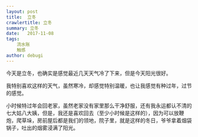 ```yaml
---
layout: post
title:  立冬
crawlertitle: 立冬
summary: 立冬
date:   2017-11-08
tags:
    流水账
    触感
author: debugi
---
```


今天是立冬，也确实是感觉最近几天天气冷了下来，但是今天阳光很好。  

我特别喜欢这样的天气，虽然寒冷，却感觉特别温暖，也让我感觉有种过年，过节的感觉。  

小时候特过年会回老家，虽然老家没有家里那么干净舒服，还有我永运都认不清的七大姑八大姨，但是，我还是喜欢回去（至少小时候是这样的），因为可以放鞭炮，爬草垛，房前屋后都是我们的领地，院子里，就是这样的冬日，爷爷拿着烟袋锅子，吐出的烟雾浸满了阳光。
